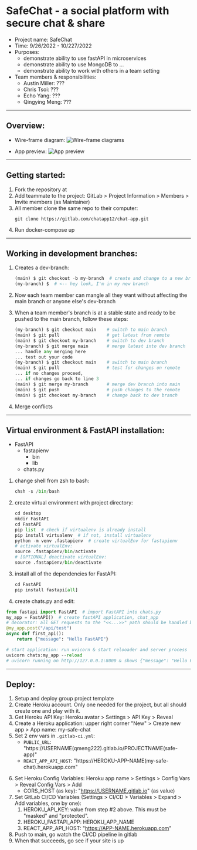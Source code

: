 # SafeChat - a social platform with secure chat & share

- Project name: SafeChat
- Time: 9/26/2022 - 10/227/2022
- Purposes:
  - demonstrate ability to use fastAPI in microservices
  - demonstrate ability to use MongoDB to ...
  - demonstrate ability to work with others in a team setting
- Team members & responsibilities:
  - Austin Miller: ???
  - Chris Tsoi: ???
  - Echo Yang: ???
  - Qingying Meng: ???

---

## Overview:

- Wire-frame diagram:
  ![Wire-frame diagrams](/images/wireframe.png)

- App preview:
  ![App preview](/images/LsJazlDzWa.gif)

---

## Getting started:

1. Fork the repository at
2. Add teammate to the project: GitLab > Project Information > Members > Invite members (as Maintainer)
3. All member clone the same repo to their computer:
   ```
   git clone https://gitlab.com/chatapp12/chat-app.git
   ```
4. Run docker-compose up

---

## Working in development branches:

1. Creates a dev-branch:

   ```python
   (main) $ git checkout -b my-branch  # create and change to a new branch
   (my-branch) $  # <-- hey look, I'm in my new branch
   ```

2. Now each team member can mangle all they want without affecting the main branch or anyone else's dev-branch
3. When a team member's branch is at a stable state and ready to be pushed to the main branch, follow these steps:

   ```python
   (my-branch) $ git checkout main    # switch to main branch
   (main) $ git pull                  # get latest from remote
   (main) $ git checkout my-branch    # switch to dev branch
   (my-branch) $ git merge main       # merge latest into dev branch
   ... handle any merging here
   ... test out your code
   (my-branch) $ git checkout main    # switch to main branch
   (main) $ git pull                  # test for changes on remote
   ... if no changes proceed,
   ... if changes go back to line 3
   (main) $ git merge my-branch       # merge dev branch into main
   (main) $ git push                  # push changes to the remote
   (main) $ git checkout my-branch    # change back to dev branch
   ```

4. Merge conflicts

---

## Virtual environment & FastAPI installation:

- FastAPI
  - fastapienv
    - bin
    - lib
  - chats.py

1. change shell from zsh to bash:

   ```python
   chsh -s /bin/bash
   ```

2. create virtual environment with project directory:

   ```python
   cd desktop
   mkdir FastAPI
   cd FastAPI
   pip list  # check if virtualenv is already install
   pip install virtualenv  # if not, install virtualenv
   python -m venv .fastapienv  # create virtualEnv for fastapienv
   # activate virtualEnv:
   source .fastapienv/bin/activate
   # [OPTIONAL] deactivate virtualEnv:
   source .fastapienv/bin/deactivate
   ```

3. install all of the dependencies for FastAPI:

   ```python
   cd FastAPI
   pip install fastapi[all]
   ```

4. create chats.py and edit:

```python
from fastapi import FastAPI  # import FastAPI into chats.py
my_app = FastAPI()  # create fastAPI application, chat_app
# decorator: all GET requests to the "<<...>>" path should be handled by the upcoming function
@my_app.post("/api/test")
async def first_api():
    return {"message": "Hello FastAPI"}

# start application: run uvicorn & start relooader and server process
uvicorn chats:my_app --reload
# uvicorn running on http://127.0.0.1:8000 & shows {"message": "Hello FastAPI"}
```

---

## Deploy:

1. Setup and deploy group project template
2. Create Heroku account. Only one needed for the project, but all should create one and play with it.
3. Get Heroku API Key: Heroku avatar > Settings > API Key > Reveal
4. Create a Heroku application: upper right corner "New" > Create new app > App name: my-safe-chat
5. Set 2 env vars in `.gitlab-ci.yml`:
   - `PUBLIC_URL`: "https://USERNAME(qmeng222).gitlab.io/PROJECTNAME(safe-app)"
   - `REACT_APP_API_HOST`: "https://HEROKU-APP-NAME(my-safe-chat).herokuapp.com"

6) Set Heroku Config Variables:
   Heroku app name > Settings > Config Vars > Reveal Config Vars > Add
   - CORS_HOST (as key): "https://USERNAME.gitlab.io" (as value)
7) Set GitLab CI/CD Variables (Settings > CI/CD > Variables > Expand > Add variables, one by one):
   1. HEROKU_API_KEY: value from step #2 above. This must be "masked" and "protected".
   2. HEROKU_FASTAPI_APP: HEROKU_APP_NAME
   3. REACT_APP_API_HOST: "https://APP-NAME.herokuapp.com"
8) Push to main, go watch the CI/CD pipeline in gitlab
9) When that succeeds, go see if your site is up
